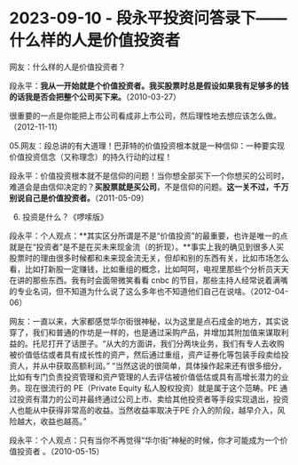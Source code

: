 # 2023-09-10 - 段永平投资问答录下——什么样的人是价值投资者

网友：什么样的人是价值投资者？

段永平：**我从一开始就是个价值投资者。我买股票时总是假设如果我有足够多的钱的话我是否会把整个公司买下来。**（2010-03-27）

很重要的一点是你能把上市公司看成非上市公司，然后理性地去想应该怎么做。（2012-11-11）

05.网友：段总讲的有大道理！巴菲特的价值投资根本就是一种信仰：一种要实现价值投资信念（又称理念）的持久行动的过程！

段永平：价值投资根本就不是信仰的问题！当你想全部买下一个你想买的公司时，难道会是由信仰决定的？**买股票就是买公司**，不是信仰的问题。**这一关不过，千万别说自己是价值投资者。**（2011-05-09）

06. 投资是什么？《啰嗦版》

段永平：个人观点：**其实区分所谓是不是“价值投资”的最重要，也许是唯一的点就是在“投资者”是不是在买未来现金流（的折现）。**事实上我的确见到很多人买股票时的理由很多时候都和未来现金流无关，但却和别的东西有关，比如市场怎么看，比如打新股一定赚钱，比如重组的概念，比如呵呵，电视里那些个分析员天天在讲的那些东西。我有时会面带微笑看看 cnbc 的节目，那些主持人经常说着满嘴的专业名词，但不知道为什么说了这么多年也不知道他们自己在说啥。（2012-04-06）

网友：一直以来，大家都感觉华尔街很神秘，以为这里是点石成金的地方，其实说穿了，我们和普通的作坊是一样的，也是通过采购产品，并增加其附加值来谋取利益的。托尼打开了话匣子。“从大的方面讲，我们分两块业务，我们有专人去收购被价值低估或者具有成长性的资产，然后通过重组，资产证券化等包装手段卖给投资人，并从中获取高额利润。” “当然这说的很简单，具体操作起来还有很多细分，比如有专门负责投资管理和资产管理的人去评估被价值低估或具有高增长潜力的业务。现在很流行的 PE（Private Equity 私人股权投资）就是属于这个范畴。PE 通过投资有潜力的公司并最终通过公司上市、卖给其他投资者等手段实现退出，投资人也能从中获得非常高的收益。当然收益率取决于PE 介入的阶段，越早介入，风险越大，收益也越高。”

段永平：个人观点：只有当你不再觉得“华尔街”神秘的时候，你才可能成为一个价值投资者 。（2010-05-15）